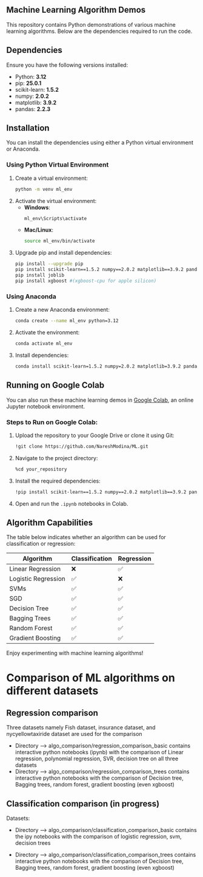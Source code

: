 ## Machine Learning Algorithm Demos

This repository contains Python demonstrations of various machine learning algorithms. Below are the dependencies required to run the code.

## Dependencies

Ensure you have the following versions installed:

- Python: **3.12**
- pip: **25.0.1**
- scikit-learn: **1.5.2**
- numpy: **2.0.2**
- matplotlib: **3.9.2**
- pandas: **2.2.3**

## Installation

You can install the dependencies using either a Python virtual environment or Anaconda.

### Using Python Virtual Environment

1. Create a virtual environment:
   ```sh
   python -m venv ml_env
   ```
2. Activate the virtual environment:
   - **Windows**:
     ```sh
     ml_env\Scripts\activate
     ```
   - **Mac/Linux**:
     ```sh
     source ml_env/bin/activate
     ```
3. Upgrade pip and install dependencies:
   ```sh
   pip install --upgrade pip
   pip install scikit-learn==1.5.2 numpy==2.0.2 matplotlib==3.9.2 pandas==2.2.3
   pip install joblib
   pip install xgboost #(xgboost-cpu for apple silicon)
   ```

### Using Anaconda

1. Create a new Anaconda environment:
   ```sh
   conda create --name ml_env python=3.12
   ```
2. Activate the environment:
   ```sh
   conda activate ml_env
   ```
3. Install dependencies:
   ```sh
   conda install scikit-learn=1.5.2 numpy=2.0.2 matplotlib=3.9.2 pandas=2.2.3
   ```

## Running on Google Colab

You can also run these machine learning demos in [Google Colab](https://colab.research.google.com/), an online Jupyter notebook environment.

### Steps to Run on Google Colab:

1. Upload the repository to your Google Drive or clone it using Git:
   ```sh
   !git clone https://github.com/NareshModina/ML.git
   ```
2. Navigate to the project directory:
   ```sh
   %cd your_repository
   ```
3. Install the required dependencies:
   ```sh
   !pip install scikit-learn==1.5.2 numpy==2.0.2 matplotlib==3.9.2 pandas==2.2.3
   ```
4. Open and run the `.ipynb` notebooks in Colab.

## Algorithm Capabilities

The table below indicates whether an algorithm can be used for classification or regression:

| Algorithm            | Classification | Regression |
|----------------------|---------------|-----------|
| Linear Regression    | ❌            | ✅        |
| Logistic Regression  | ✅            | ❌        |
| SVMs                | ✅            | ✅        |
| SGD                 | ✅            | ✅        |
| Decision Tree       | ✅            | ✅        |
| Bagging Trees       | ✅            | ✅        |
| Random Forest       | ✅            | ✅        |
| Gradient Boosting   | ✅            | ✅        |

Enjoy experimenting with machine learning algorithms!

# Comparison of ML algorithms on different datasets

## Regression comparison
Three datasets namely Fish dataset, insurance dataset, and nycyellowtaxiride dataset are used for the comparison
-  Directory --> algo_comparison/regression_comparison_basic contains interactive python notebooks (ipynb) with the comparison of Linear regression, polynomial regression, SVR, decision tree on all three datasets
- Directory --> algo_comparison/regression_comparison_trees contains interactive python notebooks with the comparison of Decision tree, Bagging trees, random forest, gradient boosting (even xgboost)
## Classification comparison (in progress)
Datasets: 
- Directory --> algo_comparison/classification_comparison_basic contains the ipy notebooks with the comparison of logistic regression, svm, decision trees

- Directory --> algo_comparison/classification_comparison_trees contains interactive python notebooks with the comparison of Decision tree, Bagging trees, random forest, gradient boosting (even xgboost)